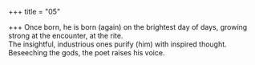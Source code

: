 +++
title = "05"

+++
Once born, he is born (again) on the brightest day of days, growing  strong at the encounter, at the rite.  
The insightful, industrious ones purify (him) with inspired thought.  Beseeching the gods, the poet raises his voice.  